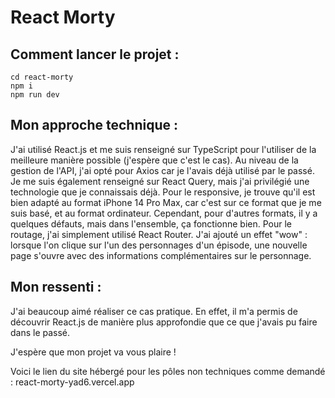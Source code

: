 # React Morty 

## Comment lancer le projet :
```
cd react-morty
npm i
npm run dev
```

## Mon approche technique : 

J'ai utilisé React.js et me suis renseigné sur TypeScript pour l'utiliser de la meilleure manière possible (j'espère que c'est le cas). 
Au niveau de la gestion de l'API, j'ai opté pour Axios car je l'avais déjà utilisé par le passé. Je me suis également renseigné sur React Query, mais j'ai privilégié une technologie que je connaissais déjà. 
Pour le responsive, je trouve qu'il est bien adapté au format iPhone 14 Pro Max, car c'est sur ce format que je me suis basé, et au format ordinateur. Cependant, pour d'autres formats, il y a quelques défauts, mais dans l'ensemble, ça fonctionne bien.
Pour le routage, j'ai simplement utilisé React Router.
J'ai ajouté un effet "wow" : lorsque l'on clique sur l'un des personnages d'un épisode, une nouvelle page s'ouvre avec des informations complémentaires sur le personnage.

## Mon ressenti :

J'ai beaucoup aimé réaliser ce cas pratique. En effet, il m'a permis de découvrir React.js de manière plus approfondie que ce que j'avais pu faire dans le passé.

J'espère que mon projet va vous plaire !

Voici le lien du site hébergé pour les pôles non techniques comme demandé : react-morty-yad6.vercel.app
